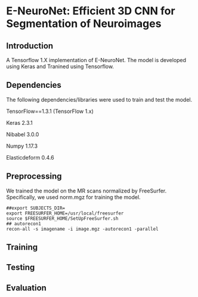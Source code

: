 # E-NeuroNet: Efficient 3D CNN for Segmentation of Neuroimages

## Introduction
A Tensorflow 1.X implementation of E-NeuroNet. The model is developed using Keras and Tranined using Tensorflow. 

## Dependencies
The following dependencies/libraries were used to train and test the model.

TensorFlow==1.3.1 (TensorFlow 1.x)

Keras 2.3.1

Nibabel 3.0.0

Numpy 1.17.3

Elasticdeform 0.4.6

## Preprocessing

We trained the model on the MR scans normalized by FreeSurfer. Specifically, we used norm.mgz for training the model. 


	##export SUBJECTS_DIR=
	export FREESURFER_HOME=/usr/local/freesurfer
	source $FREESURFER_HOME/SetUpFreeSurfer.sh
	## autorecon1
	recon-all -s imagename -i image.mgz -autorecon1 -parallel


## Training 

## Testing 

## Evaluation
